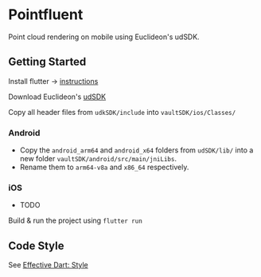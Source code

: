 # Pointfluent

Point cloud rendering on mobile using Euclideon's udSDK.

## Getting Started

Install flutter -> [instructions](https://flutter.dev/docs/get-started/install)

Download Euclideon's [udSDK](https://www.euclideon.com/udsdk/)

Copy all header files from `udkSDK/include` into `vaultSDK/ios/Classes/`

### Android
- Copy the `android_arm64` and `android_x64` folders from `udSDK/lib/` into a new folder `vaultSDK/android/src/main/jniLibs`. 
- Rename them to `arm64-v8a` and `x86_64` respectively.

### iOS
 - TODO

 Build & run the project using `flutter run`

## Code Style
See [Effective Dart: Style](https://dart.dev/guides/language/effective-dart/style)
